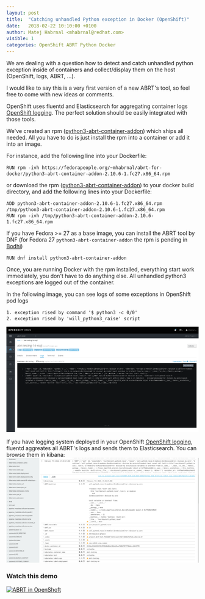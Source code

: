 ```yaml
---
layout: post
title:  "Catching unhandled Python exception in Docker (OpenShift)"
date:   2018-02-22 10:10:00 +0100
author: Matej Habrnal <mhabrnal@redhat.com>
visible: 1
categories: OpenShift ABRT Python Docker
---
```

We are dealing with a question how to detect and catch unhandled python exception
inside of containers and collect/display them on the host (OpenShift, logs, ABRT, ...).

I would like to say this is a very first version of a new ABRT's tool,
so feel free to come with new ideas or comments.

OpenShift uses fluentd and Elasticsearch for aggregating container logs
[OpenShift logging]. The perfect solution should be easily integrated with those tools.

We've created an rpm ([python3-abrt-container-addon]) which ships all needed. All
you have to do is just install the rpm into a container or add it into an image.

For instance, add the following line into your Dockerfile:
```
RUN rpm -ivh https://fedorapeople.org/~mhabrnal/abrt-for-docker/python3-abrt-container-addon-2.10.6-1.fc27.x86_64.rpm
```

or download the rpm ([python3-abrt-container-addon]) to your docker build
directory, and add the following lines into your Dockerfile:
```
ADD python3-abrt-container-addon-2.10.6-1.fc27.x86_64.rpm /tmp/python3-abrt-container-addon-2.10.6-1.fc27.x86_64.rpm
RUN rpm -ivh /tmp/python3-abrt-container-addon-2.10.6-1.fc27.x86_64.rpm
```

If you have Fedora >= 27 as a base image, you can install the ABRT tool by DNF
(for Fedora 27 `python3-abrt-container-addon` the rpm is pending in [Bodhi])
```
RUN dnf install python3-abrt-container-addon
```

Once, you are running Docker with the rpm installed, everything start work
immediately, you don't have to do anything else. All unhandled python3 exceptions
are logged out of the container.

In the following image, you can see logs of some exceptions in OpenShift pod logs
```
1. exception rised by command '$ python3 -c 0/0'
2. exception rised by 'will_python3_raise' script
```
[![img_os_log][img_os_log]][img_os_log]

If you have logging system deployed in your OpenShift [OpenShift logging], fluentd aggreates all ABRT's logs and sends them to Elasticsearch. You can browse them in kibana:
[![img_kibana][img_kibana]][img_kibana]

### Watch this demo
[![ABRT in OpenShoft](https://img.youtube.com/vi/FQbZdKY7h5Y/0.jpg)](https://www.youtube.com/watch?v=FQbZdKY7h5Y)

[python3-abrt-container-addon]: https://fedorapeople.org/~mhabrnal/abrt-for-docker/python3-abrt-container-addon-2.10.3-1.fc27.x86_64.rpm "python3-abrt-container-addon"
[Bodhi]: https://bodhi.fedoraproject.org/updates/abrt-2.10.6-2.fc27
[OpenShift logging]: https://docs.openshift.org/latest/install_config/aggregate_logging.html "OpenShift logging"
[img_os_log]: /assets/abrt-for-docker/os-log2.png "ABRT's logs in OpenShift"
[img_kibana]: /assets/abrt-for-docker/kibana2.png "Kibana ABRT's logs"
